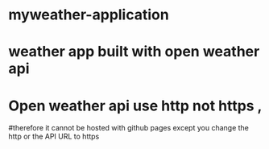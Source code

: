 # myweather-application
# weather app built with open weather api
# Open weather api use http not https ,
#therefore it cannot be hosted with github pages except you change the http or the API URL to https
